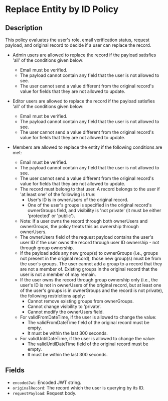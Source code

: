 # Replace Entity by ID Policy

## Description

This policy evaluates the user's role, email verification status, request payload, and original record to decide if a user can replace the record.

- Admin users are allowed to replace the record if the payload satisfies 'all' of the conditions given below:
  - Email must be verified.
  - The payload cannot contain any field that the user is not allowed to see.
  - The user cannot send a value different from the original record's value for fields that they are not allowed to update.

- Editor users are allowed to replace the record if the payload satisfies 'all' of the conditions given below:
  - Email must be verified.
  - The payload cannot contain any field that the user is not allowed to see.
  - The user cannot send a value different from the original record's value for fields that they are not allowed to update.

- Members are allowed to replace the entity if the following conditions are met:
  - Email must be verified.
  - The payload cannot contain any field that the user is not allowed to see.
  - The user cannot send a value different from the original record's value for fields that they are not allowed to update.
  - The record must belong to that user. A record belongs to the user if 'at least one' of the following is true:
    - User's ID is in ownerUsers of the original record.
    - One of the user's groups is specified in the original record's ownerGroups field, and visibility is 'not private' (it must be either 'protected' or 'public').
  - Note: If a user owns the record through both ownerUsers and ownerGroups, the policy treats this as ownership through ownerUsers.
  - The ownerUsers field of the request payload contains the user's user ID if the user owns the record through user ID ownership - not through group ownership.
  - If the payload adds any new group(s) to ownerGroups (i.e., groups not present in the original record), those new group(s) must be from the user's groups. The user cannot add a group to a record that they are not a member of. Existing groups in the original record that the user is not a member of may remain.
  - If the user owns the record through group ownership only (i.e., the user's ID is not in ownerUsers of the original record, but at least one of the user's groups is in ownerGroups and the record is not private), the following restrictions apply:
    - Cannot remove existing groups from ownerGroups.
    - Cannot change visibility to 'private'.
    - Cannot modify the ownerUsers field.
  - For validFromDateTime, if the user is allowed to change the value:
    - The validFromDateTime field of the original record must be empty.
    - It must be within the last 300 seconds.
  - For validUntilDateTime, if the user is allowed to change the value:
    - The validUntilDateTime field of the original record must be empty.
    - It must be within the last 300 seconds.

## Fields

- `encodedJwt`: Encoded JWT string.
- `originalRecord`: The record which the user is querying by its ID.
- `requestPayload`: Request body.

